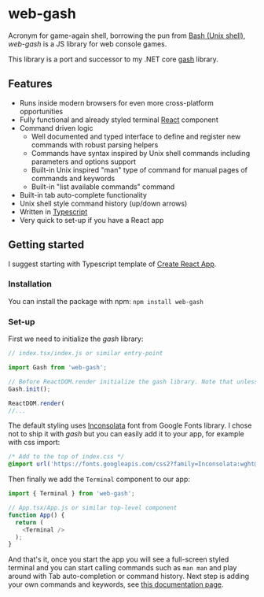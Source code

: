 # web-gash

Acronym for game-again shell, borrowing the pun from [Bash (Unix shell)](https://en.wikipedia.org/wiki/Bash_(Unix_shell)), *web-gash* is a JS library for web console games.

This library is a port and successor to my .NET core [gash](https://github.com/VHonzik/gash) library.

## Features
- Runs inside modern browsers for even more cross-platform opportunities
- Fully functional and already styled terminal [React](https://reactjs.org/) component
- Command driven logic
  - Well documented and typed interface to define and register new commands with robust parsing helpers
  - Commands have syntax inspired by Unix shell commands including parameters and options support
  - Built-in Unix inspired "man" type of command for manual pages of commands and keywords
  - Built-in "list available commands" command
- Built-in tab auto-complete functionality
- Unix shell style command history (up/down arrows)
- Written in [Typescript](https://www.typescriptlang.org/)
- Very quick to set-up if you have a React app

## Getting started

I suggest starting with Typescript template of [Create React App](https://create-react-app.dev/docs/getting-started#creating-a-typescript-app).

### Installation

You can install the package with npm: `npm install web-gash`

### Set-up

First we need to initialize the *gash* library:

```js
// index.tsx/index.js or similar entry-point

import Gash from 'web-gash';

// Before ReactDOM.render initialize the gash library. Note that unless you pass `false` to the `init` gash will automatically register the built-in commands `man` and `list`.
Gash.init();

ReactDOM.render(
//...
```

The default styling uses [Inconsolata](https://fonts.google.com/specimen/Inconsolata) font from Google Fonts library. I chose not to ship it with *gash* but you can easily add it to your app, for example with css import:

```css
/* Add to the top of index.css */
@import url('https://fonts.googleapis.com/css2?family=Inconsolata:wght@400;700&display=swap');
```

Then finally we add the `Terminal` component to our app:

```js
import { Terminal } from 'web-gash';

// App.tsx/App.js or similar top-level component
function App() {
  return (
    <Terminal />
  );
}
```

And that's it, once you start the app you will see a full-screen styled terminal and you can start calling commands such as `man man` and play around with Tab auto-completion or command history. Next step is adding your own commands and keywords, see [this documentation page](./Commands.md).

